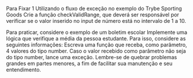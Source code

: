 Para Fixar 1
  Utilizando o fluxo de exceção no exemplo do Trybe Sporting Goods
  Crie a função checkValidRange, que deverá ser responsável por verificar se o valor inserido no input de número está no intervalo de 1 a 10.

  Para praticar, considere o exemplo de um boletim escolar
    Implemente uma lógica que verifique a média da pessoa estudante. Para isso, considere as seguintes informações:
      Escreva uma função que receba, como parâmetro, 4 valores do tipo number. Caso o valor recebido como parâmetro não seja do tipo number, lance uma exceção.
      Lembre-se de quebrar problemas grandes em partes menores, a fim de facilitar sua manutenção e seu entendimento.